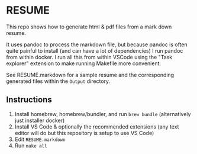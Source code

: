 # RESUME

This repo shows how to generate html & pdf files from a mark down resume.

It uses pandoc to process the markdown file, but because pandoc is often quite painful to install (and can have a lot of dependencies) I run pandoc from within docker. I run all this from within VSCode using the "Task explorer" extension to make running Makefile more convenient.

See RESUME.markdown for a sample resume and the corresponding generated files within the `Output` directory.

## Instructions

1. Install homebrew, homebrew/bundler, and run `brew bundle` (alternatively just installer docker)
4. Install VS Code & optionally the recommended extensions (any text editor will do but this repository is setup to use VS Code)
5. Edit `RESUME.markdown`
6. Run `make all`
